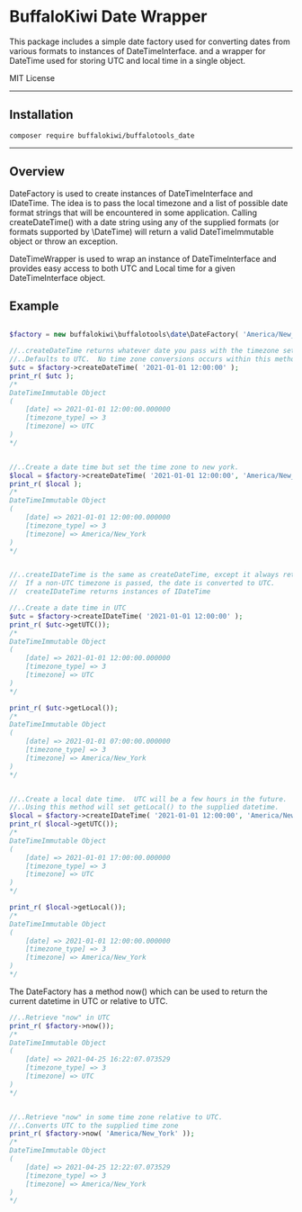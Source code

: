 # BuffaloKiwi Date Wrapper 

This package includes a simple date factory used for converting dates from various formats to instances of DateTimeInterface. 
and a wrapper for DateTime used for storing UTC and local time in a single object.

MIT License

---

## Installation

```
composer require buffalokiwi/buffalotools_date
```
  
---

## Overview

DateFactory is used to create instances of DateTimeInterface and IDateTime.  The idea is to pass the local timezone and a 
list of possible date format strings that will be encountered in some application.  Calling createDateTime() with 
a date string using any of the supplied formats (or formats supported by \DateTime) will return a valid DateTimeImmutable
object or throw an exception.

DateTimeWrapper is used to wrap an instance of DateTimeInterface and provides easy access to both UTC and Local time for 
a given DateTimeInterface object.


## Example

```php

$factory = new buffalokiwi\buffalotools\date\DateFactory( 'America/New_York' );

//..createDateTime returns whatever date you pass with the timezone set to whatever zone is supplied. 
//..Defaults to UTC.  No time zone conversions occurs within this method.
$utc = $factory->createDateTime( '2021-01-01 12:00:00' );        
print_r( $utc );
/*
DateTimeImmutable Object
(
    [date] => 2021-01-01 12:00:00.000000
    [timezone_type] => 3
    [timezone] => UTC
)
*/


//..Create a date time but set the time zone to new york.
$local = $factory->createDateTime( '2021-01-01 12:00:00', 'America/New_York' );
print_r( $local );
/*   
DateTimeImmutable Object
(
    [date] => 2021-01-01 12:00:00.000000
    [timezone_type] => 3
    [timezone] => America/New_York
)
*/


//..createIDateTime is the same as createDateTime, except it always returns the date in UTC.
//  If a non-UTC timezone is passed, the date is converted to UTC.
//  createIDateTime returns instances of IDateTime

//..Create a date time in UTC
$utc = $factory->createIDateTime( '2021-01-01 12:00:00' );
print_r( $utc->getUTC());
/*
DateTimeImmutable Object
(
    [date] => 2021-01-01 12:00:00.000000
    [timezone_type] => 3
    [timezone] => UTC
)
*/

print_r( $utc->getLocal());
/*
DateTimeImmutable Object
(
    [date] => 2021-01-01 07:00:00.000000
    [timezone_type] => 3
    [timezone] => America/New_York
)
*/


//..Create a local date time.  UTC will be a few hours in the future.
//..Using this method will set getLocal() to the supplied datetime.
$local = $factory->createIDateTime( '2021-01-01 12:00:00', 'America/New_York' );
print_r( $local->getUTC());
/*
DateTimeImmutable Object
(
    [date] => 2021-01-01 17:00:00.000000
    [timezone_type] => 3
    [timezone] => UTC
)
*/

print_r( $local->getLocal());
/*
DateTimeImmutable Object
(
    [date] => 2021-01-01 12:00:00.000000
    [timezone_type] => 3
    [timezone] => America/New_York
)
*/

```


The DateFactory has a method now() which can be used to return the current datetime in UTC or relative to UTC.


```php
//..Retrieve "now" in UTC
print_r( $factory->now());
/* 
DateTimeImmutable Object
(
    [date] => 2021-04-25 16:22:07.073529
    [timezone_type] => 3
    [timezone] => UTC
)
*/


//..Retrieve "now" in some time zone relative to UTC.
//..Converts UTC to the supplied time zone 
print_r( $factory->now( 'America/New_York' ));
/*
DateTimeImmutable Object
(
    [date] => 2021-04-25 12:22:07.073529
    [timezone_type] => 3
    [timezone] => America/New_York
)
*/
```